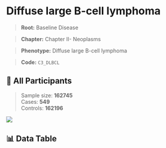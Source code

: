 # Diffuse large B-cell lymphoma

> **Root:** Baseline Disease  

> **Chapter:** Chapter II- Neoplasms  

> **Phenotype:** Diffuse large B-cell lymphoma  

> **Code:** `C3_DLBCL`

## 🧪 All Participants  
> Sample size: **162745**  
> Cases: **549**  
> Controls: **162196**
<img src="/Sensitive/Figures/ALL/Incidence/C3_DLBCL.png"/>

## 📊 Data Table
<CsvTableMRF src="/Sensitive/Data/ALL/Incidence/COX_C3_DLBCL.csv"/>

